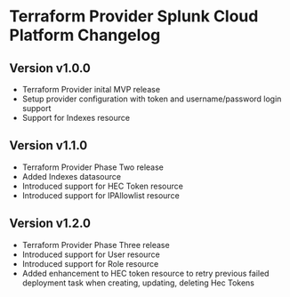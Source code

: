 # Terraform Provider Splunk Cloud Platform Changelog 

## Version v1.0.0
* Terraform Provider inital MVP release
* Setup provider configuration with token and username/password login support 
* Support for Indexes resource 

## Version v1.1.0
* Terraform Provider Phase Two release 
* Added Indexes datasource 
* Introduced support for HEC Token resource 
* Introduced support for IPAllowlist resource 

## Version v1.2.0
* Terraform Provider Phase Three release
* Introduced support for User resource
* Introduced support for Role resource 
* Added enhancement to HEC token resource to retry previous failed deployment task when creating, updating, deleting Hec Tokens
